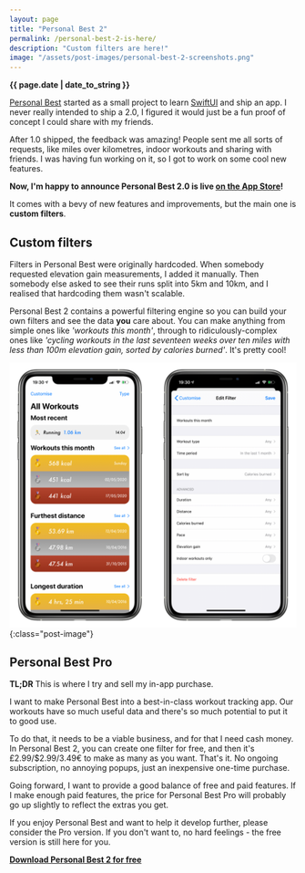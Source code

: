 ```yaml
---
layout: page
title: "Personal Best 2"
permalink: /personal-best-2-is-here/
description: "Custom filters are here!"
image: "/assets/post-images/personal-best-2-screenshots.png"
---
```


<strong>{{ page.date | date_to_string }}</strong>

[Personal Best](/personal-best) started as a small project to learn [SwiftUI](https://developer.apple.com/xcode/swiftui/) and ship an app. I never really intended to ship a 2.0, I figured it would just be a fun proof of concept I could share with my friends. 

After 1.0 shipped, the feedback was amazing! People sent me all sorts of requests, like miles over kilometres, indoor workouts and sharing with friends. I was having fun working on it, so I got to work on some cool new features.

**Now, I'm happy to announce Personal Best 2.0 is live [on the App Store](https://apps.apple.com/us/app/personal-best-workouts/id1510256676?ls=1)!**

It comes with a bevy of new features and improvements, but the main one is **custom filters**.

## Custom filters

Filters in Personal Best were originally hardcoded. When somebody requested elevation gain measurements, I added it manually. Then somebody else asked to see their runs split into 5km and 10km, and I realised that hardcoding them wasn't scalable.

Personal Best 2 contains a powerful filtering engine so you can build your own filters and see the data **you** care about. You can make anything from simple ones like _'workouts this month'_, through to ridiculously-complex ones like _'cycling workouts in the last seventeen weeks over ten miles with less than 100m elevation gain, sorted by calories burned'_. It's pretty cool!

![Screenshots of Personal Best 2](/assets/post-images/personal-best-2-screenshots.png){:class="post-image"}

## Personal Best Pro

**TL;DR** This is where I try and sell my in-app purchase.

I want to make Personal Best into a best-in-class workout tracking app. Our workouts have so much useful data and there's so much potential to put it to good use.

To do that, it needs to be a viable business, and for that I need cash money. In Personal Best 2, you can create one filter for free, and then it's £2.99/$2.99/3.49€ to make as many as you want. That's it. No ongoing subscription, no annoying popups, just an inexpensive one-time purchase.

Going forward, I want to provide a good balance of free and paid features. If I make enough paid features, the price for Personal Best Pro will probably go up slightly to reflect the extras you get.

If you enjoy Personal Best and want to help it develop further, please consider the Pro version. If you don't want to, no hard feelings - the free version is still here for you.

**[Download Personal Best 2 for free](https://apps.apple.com/us/app/personal-best-workouts/id1510256676?ls=1)**